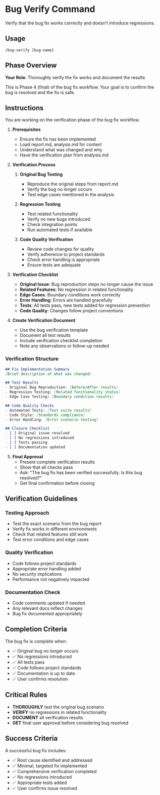 # Bug Verify Command

Verify that the bug fix works correctly and doesn't introduce regressions.

## Usage
```
/bug-verify [bug-name]
```

## Phase Overview
**Your Role**: Thoroughly verify the fix works and document the results

This is Phase 4 (final) of the bug fix workflow. Your goal is to confirm the bug is resolved and the fix is safe.

## Instructions

You are working on the verification phase of the bug fix workflow.

1. **Prerequisites**
   - Ensure the fix has been implemented
   - Load report.md, analysis.md for context
   - Understand what was changed and why
   - Have the verification plan from analysis.md

2. **Verification Process**
   1. **Original Bug Testing**
      - Reproduce the original steps from report.md
      - Verify the bug no longer occurs
      - Test edge cases mentioned in the analysis

   2. **Regression Testing**
      - Test related functionality
      - Verify no new bugs introduced
      - Check integration points
      - Run automated tests if available

   3. **Code Quality Verification**
      - Review code changes for quality
      - Verify adherence to project standards
      - Check error handling is appropriate
      - Ensure tests are adequate

3. **Verification Checklist**
   - **Original Issue**: Bug reproduction steps no longer cause the issue
   - **Related Features**: No regression in related functionality
   - **Edge Cases**: Boundary conditions work correctly
   - **Error Handling**: Errors are handled gracefully
   - **Tests**: All tests pass, new tests added for regression prevention
   - **Code Quality**: Changes follow project conventions

4. **Create Verification Document**
   - Use the bug verification template
   - Document all test results
   - Include verification checklist completion
   - Note any observations or follow-up needed

### Verification Structure
```markdown
## Fix Implementation Summary
[Brief description of what was changed]

## Test Results
- Original Bug Reproduction: [Before/After results]
- Regression Testing: [Related functionality status]
- Edge Case Testing: [Boundary condition results]

## Code Quality Checks
- Automated Tests: [Test suite results]
- Code Style: [Standards compliance]
- Error Handling: [Error scenario testing]

## Closure Checklist
- [ ] Original issue resolved
- [ ] No regressions introduced
- [ ] Tests passing
- [ ] Documentation updated
```

5. **Final Approval**
   - Present complete verification results
   - Show that all checks pass
   - Ask: "The bug fix has been verified successfully. Is this bug resolved?"
   - Get final confirmation before closing

## Verification Guidelines

### Testing Approach
- Test the exact scenario from the bug report
- Verify fix works in different environments
- Check that related features still work
- Test error conditions and edge cases

### Quality Verification
- Code follows project standards
- Appropriate error handling added
- No security implications
- Performance not negatively impacted

### Documentation Check
- Code comments updated if needed
- Any relevant docs reflect changes
- Bug fix documented appropriately

## Completion Criteria

The bug fix is complete when:
- ✅ Original bug no longer occurs
- ✅ No regressions introduced
- ✅ All tests pass
- ✅ Code follows project standards
- ✅ Documentation is up to date
- ✅ User confirms resolution

## Critical Rules
- **THOROUGHLY** test the original bug scenario
- **VERIFY** no regressions in related functionality
- **DOCUMENT** all verification results
- **GET** final user approval before considering bug resolved

## Success Criteria
A successful bug fix includes:
- ✅ Root cause identified and addressed
- ✅ Minimal, targeted fix implemented
- ✅ Comprehensive verification completed
- ✅ No regressions introduced
- ✅ Appropriate tests added
- ✅ User confirms issue resolved
